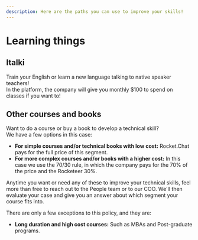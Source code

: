 ```yaml
---
description: Here are the paths you can use to improve your skills!
---
```


# Learning things

## Italki

Train your English or learn a new language talking to native speaker teachers!   
In the platform, the company will give you monthly $100 to spend on classes if you want to!

## Other courses and books

Want to do a course or buy a book to develop a technical skill?   
We have a few options in this case:

* **For simple courses and/or technical books with low cost:** Rocket.Chat pays for the full price of this segment. 
* **For more complex courses and/or books with a higher cost:** In this case we use the 70/30 rule, in which the company pays for the 70% of the price and the Rocketeer 30%.

Anytime you want or need any of these to improve your technical skills, feel more than free to reach out to the People team or to our COO. We'll then evaluate your case and give you an answer about which segment your course fits into. 

There are only a few exceptions to this policy, and they are:

* **Long duration and high cost courses:** Such as MBAs and Post-graduate programs. 

